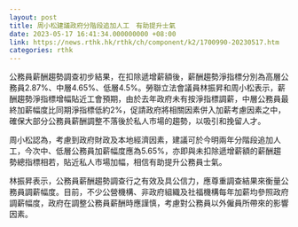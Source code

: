 ```yaml
---
layout: post
title: 周小松建議政府分階段追加人工　有助提升士氣
date: 2023-05-17 16:41:34.000000000 +08:00
link: https://news.rthk.hk/rthk/ch/component/k2/1700990-20230517.htm
categories: rthk
---
```


公務員薪酬趨勢調查初步結果，在扣除遞增薪額後，薪酬趨勢淨指標分別為高層公務員2.87%、中層4.65%、低層4.5%。勞聯立法會議員林振昇和周小松表示，薪酬趨勢淨指標增幅貼近工會預期，由於去年政府未有按淨指標調薪，中層公務員最終加薪幅度比同期淨指標低約2%，促請政府將相關因素併入加薪考慮因素之中，確保大部分公務員薪酬調整不落後於私人市場的趨勢，以吸引和挽留人才。

周小松認為，考慮到政府財政及本地經濟因素，建議可於今明兩年分階段追加人工，今次中、低層公務員加薪幅度應為5.65%，亦即與未扣除遞增薪額的薪酬趨勢總指標相若，貼近私人市場加幅，相信有助提升公務員士氣。

林振昇表示，公務員薪酬趨勢調查行之有效及具公信力，應尊重調查結果來衡量公務員調薪幅度。目前，不少公營機構、非政府組織及社福機構每年加薪均參照政府調薪幅度，政府在調整公務員薪酬時應謹慎，考慮對公務員以外僱員所帶來的影響因素。
